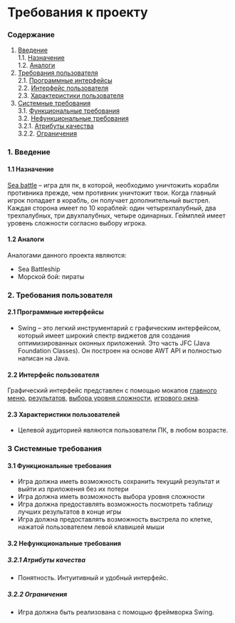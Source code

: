﻿# Требования к проекту
### Содержание
1. [Введение](#1) <br>
  1.1. [Назначение](#1.1) <br>
  1.2. [Аналоги](#1.2) <br>
2. [Требования пользователя](#2) <br>
  2.1. [Программные интерфейсы](#2.1) <br>
  2.2. [Интерфейс пользователя](#2.2) <br>
  2.3. [Характеристики пользователя](#2.3) <br>
3. [Системные требования](#3.) <br>
  3.1. [Функциональные требования](#3.1) <br>
  3.2. [Нефункциональные требования](#3.2) <br>
     3.2.1. [Атрибуты качества](#3.2.1) <br>
     3.2.2. [Ограничения](#3.2.2) <br>
### 1. Введение <a name="1"></a>
#### 1.1 Назначение <a name="1.1"></a> 
[Sea battle]( https://github.com/EkSidra/Sea-battle) – игра для пк, в которой, необходимо уничтожить корабли противника прежде, чем противник уничтожит твои. Когда главный игрок попадает в корабль, он получает дополнительный выстрел. Каждая сторона имеет по 10 кораблей: один четырехпалубный, два трехпалубных, три двухпалубных, четыре одинарных. Геймплей имеет уровень сложности согласно выбору игрока.
#### 1.2 Аналоги <a name="1.2"></a>
Аналогами данного проекта являются:
* Sea Battleship
* Морской бой: пираты
### 2. Требования пользователя <a name="2"></a>
#### 2.1 Программные интерфейсы <a name="2.1"></a>
* Swing – это легкий инструментарий с графическим интерфейсом, который имеет широкий спектр виджетов для создания оптимизированных оконных приложений. Это часть JFC (Java Foundation Classes). Он построен на основе AWT API и полностью написан на Java. 
#### 2.2 Интерфейс пользователя <a name="2.2"></a>
Графический интерфейс представлен с помощью мокапов [главного меню]( https://github.com/EkSidra/Sea-battle/blob/main/Documents/мокапы/Главное%20меню.png),
[результатов]( https://github.com/EkSidra/Sea-battle/blob/main/Documents/мокапы/Результат.png), [выбора уровня сложности]( https://github.com/EkSidra/Sea-battle/blob/main/Documents/мокапы/Меню%20выбора%20уровня%20сложности.png),
[игрового окна]( https://github.com/EkSidra/Sea-battle/blob/main/Documents/мокапы/игра.png).
#### 2.3 Характеристики пользователей <a name="2.3"></a>
* Целевой аудиторией являются пользователи ПК, в любом возрасте.
### 3 Системные требования <a name="3"></a>
#### 3.1 Функциональные требования <a name="3.1"></a>
* Игра должна иметь возможность сохранить текущий результат и выйти из приложения без их потери
* Игра должна иметь возможность выбора уровня сложности
* Игра должна предоставлять возможность посмотреть таблицу лучших результатов в конце игры
* Игра должна предоставлять возможность выстрела по клетке, нажатой пользователем левой клавишей мыши 
#### 3.2 Нефункциональные требования <a name="3.2"></a>
##### 3.2.1 Атрибуты качества <a name="3.2.2"></a>
* Понятность. Интуитивный и удобный интерфейс.
##### 3.2.2 Ограничения <a name="3.2.3"></a>
* Игра должна быть реализована с помощью фреймворка Swing.
